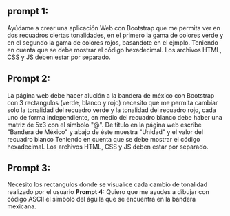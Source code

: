 ## prompt 1:
Ayúdame a crear una aplicación Web con Bootstrap que me permita ver en dos recuadros ciertas tonalidades, en el primero la gama de colores verde y en el segundo la gama de colores rojos, basandote en el ejmplo.
Teniendo en cuenta que se debe mostrar el código hexadecimal. Los archivos HTML, CSS y JS deben estar por separado.
## Prompt 2:
La página web debe hacer alución a la bandera de méxico con Bootstrap con 3 rectangulos (verde, blanco y rojo) necesito que me permita cambiar solo la tonalidad del recuadro verde y la tonalidad del recuadro rojo, cada uno de forma independiente, en medio del recuadro blanco debe haber una matriz de 5x3 con el simbolo "@". De titulo en la página web escribe "Bandera de México" y abajo de éste muestra "Unidad" y el valor del recuadro blanco Teniendo en cuenta que se debe mostrar el código hexadecimal. Los archivos HTML, CSS y JS deben estar por separado.
## Prompt 3:
 Necesito los rectangulos donde se visualice cada cambio de tonalidad realizado por el usuario
 **Prompt 4:**
 Quiero que me ayudes a dibujar con código ASCII el símbolo del águila que se encuentra en la bandera mexicana.

